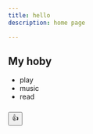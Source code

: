 ```yaml
---
title: hello
description: home page

---
```




## My hoby
- play
- music
- read
 ###


<form action="https://rmilab.nkust.edu.tw/api/addone" method="post">
      <input type="hidden" name="byuser" value="117543602847838548099">
      <input type="hidden" name="touser" value="117543602847838548099">
      <input type="submit" class="btn-outline-primary" value="👍">
    </form>